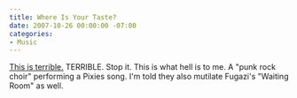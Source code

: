 ```yaml
---
title: Where Is Your Taste?
date: 2007-10-26 00:00:00 -07:00
categories:
- Music
---
```


<p><a href="http://www.youtube.com/watch?v=NCC7dMwKy5o">This is terrible.</a> TERRIBLE. Stop it. This is what hell is to me. A "punk rock choir" performing a Pixies song. I'm told they also mutilate Fugazi's "Waiting Room" as well.</p>
